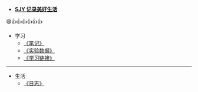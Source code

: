 <!-- docs/_sidebar.md -->
<!-- <link rel="stylesheet" href="//cdn.jsdelivr.net/npm/docsify/themes/dark.css"> -->

*  **[SJY 记录美好生活](/)**

:smile::+1::+1::+1::+1::+1::+1:

* 学习
  * [《笔记》](/notes/)  
  * [《实验数据》](/experiment/)  
  * [《学习链接》](/interlinkage/)

---

* 生活
  * [《日志》](/diary/)
